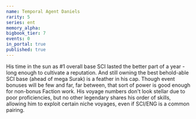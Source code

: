 ```yaml
---
name: Temporal Agent Daniels
rarity: 5
series: ent
memory_alpha:
bigbook_tier: 7
events: 0
in_portal: true
published: true
---
```


His time in the sun as #1 overall base SCI lasted the better part of a year - long enough to cultivate a reputation. And still owning the best behold-able SCI base (ahead of mega Surak) is a feather in his cap. Though event bonuses will be few and far, far between, that sort of power is good enough for non-bonus Faction work. His voyage numbers don't look stellar due to poor proficiencies, but no other legendary shares his order of skills, allowing him to exploit certain niche voyages, even if SCI/ENG is a common pairing.
